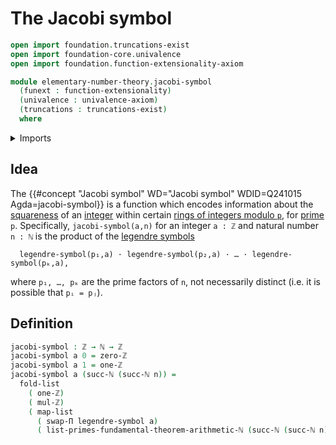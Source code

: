 # The Jacobi symbol

```agda
open import foundation.truncations-exist
open import foundation-core.univalence
open import foundation.function-extensionality-axiom

module elementary-number-theory.jacobi-symbol
  (funext : function-extensionality)
  (univalence : univalence-axiom)
  (truncations : truncations-exist)
  where
```

<details><summary>Imports</summary>

```agda
open import elementary-number-theory.fundamental-theorem-of-arithmetic funext univalence truncations
open import elementary-number-theory.integers
open import elementary-number-theory.legendre-symbol funext univalence truncations
open import elementary-number-theory.multiplication-integers funext univalence truncations
open import elementary-number-theory.natural-numbers

open import foundation.type-arithmetic-dependent-function-types funext univalence
open import foundation.unit-type

open import lists.functoriality-lists funext univalence truncations
open import lists.lists
```

</details>

## Idea

The
{{#concept "Jacobi symbol" WD="Jacobi symbol" WDID=Q241015 Agda=jacobi-symbol}}
is a function which encodes information about the
[squareness](elementary-number-theory.squares-modular-arithmetic.md) of an
[integer](elementary-number-theory.integers.md) within certain
[rings of integers modulo `p`](elementary-number-theory.modular-arithmetic.md),
for [prime](elementary-number-theory.prime-numbers.md) `p`. Specifically,
`jacobi-symbol(a,n)` for an integer `a : ℤ` and natural number `n : ℕ` is the
product of the [legendre symbols](elementary-number-theory.legendre-symbol.md)

```text
  legendre-symbol(p₁,a) · legendre-symbol(p₂,a) · … · legendre-symbol(pₖ,a),
```

where `p₁, …, pₖ` are the prime factors of `n`, not necessarily distinct (i.e.
it is possible that `pᵢ = pⱼ`).

## Definition

```agda
jacobi-symbol : ℤ → ℕ → ℤ
jacobi-symbol a 0 = zero-ℤ
jacobi-symbol a 1 = one-ℤ
jacobi-symbol a (succ-ℕ (succ-ℕ n)) =
  fold-list
    ( one-ℤ)
    ( mul-ℤ)
    ( map-list
      ( swap-Π legendre-symbol a)
      ( list-primes-fundamental-theorem-arithmetic-ℕ (succ-ℕ (succ-ℕ n)) star))
```
